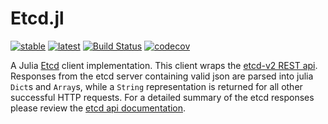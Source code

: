 # Etcd.jl
[![stable](https://img.shields.io/badge/docs-stable-blue.svg)](https://rofinn.github.io/Etcd.jl/stable/)
[![latest](https://img.shields.io/badge/docs-latest-blue.svg)](https://rofinn.github.io/Etcd.jl/latest/)
[![Build Status](https://travis-ci.org/rofinn/Etcd.jl.svg?branch=master)](https://travis-ci.org/rofinn/Etcd.jl)
[![codecov](https://codecov.io/gh/rofinn/Etcd.jl/branch/master/graph/badge.svg)](https://codecov.io/gh/rofinn/Etcd.jl)

A Julia [Etcd](https://github.com/coreos/etcd) client implementation.
This client wraps the [etcd-v2 REST api](https://github.com/coreos/etcd/blob/master/Documentation/v2/api.md).
Responses from the etcd server containing valid json are parsed into julia `Dict`s and `Array`s, while a `String` representation is returned for all other successful HTTP requests.
For a detailed summary of the etcd responses please review the [etcd api documentation](https://github.com/coreos/etcd/blob/master/Documentation/v2/api.md).
